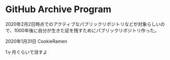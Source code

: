 # GitHub Archive Program
2020年2月2日時点でのアクティブなパブリックリポジトリなどが対象らしいので、1000年後に自分が生きた証を残すためにパブリックリポジトリ作った。

2020年1月31日 CookieRamen

1ヶ月ぐらいで消すよ